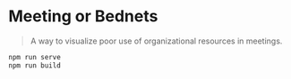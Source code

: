 # Meeting or Bednets

> A way to visualize poor use of organizational resources in meetings.

```bash
npm run serve
npm run build
```
